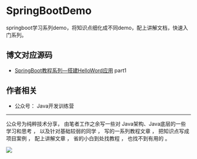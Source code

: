 # SpringBootDemo
springboot学习系列demo，将知识点细化成不同demo，配上讲解文档，快速入门系列。



## 博文对应源码
- [SpringBoot教程系列—搭建HelloWord应用](https://mp.weixin.qq.com/s/D2zj94eBvDvUDTzSbmXV6Q) part1

## 作者相关
- 公众号： Java开发训练营 

---


公众号为纯粹技术分享， 由笔者工作之余写一些对 Java架构、Java底层的一些学习和思考 ，
以及针对基础较弱的同学 ， 写的一系列教程文章 ， 把知识点写成项目案例 ， 配上讲解文章 ， 省的小白到处找教程 ， 也找不到有用的 。


![](https://imgkr2.cn-bj.ufileos.com/4a3e58bc-441f-4879-b497-6edb5d36ca2d.jpg?UCloudPublicKey=TOKEN_8d8b72be-579a-4e83-bfd0-5f6ce1546f13&Signature=BaL%252BQCYcoBiF66mlpc1UT4P7KZM%253D&Expires=1603429894)


